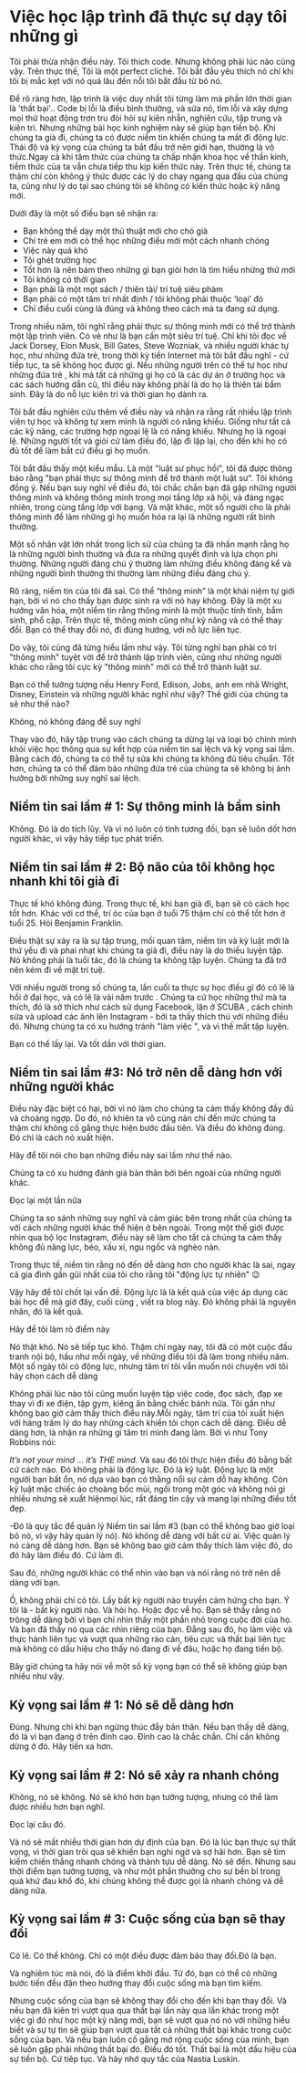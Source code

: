 # Việc học lập trình đã thực sự dạy tôi những gì

Tôi phải thừa nhận điều này. Tôi thích code. Nhưng không phải lúc nào cũng vậy. Trên thực thế, Tôi là một perfect cliché. Tôi bắt đầu yêu thích nó chỉ khi tôi bị mắc kẹt với nó quá lâu đến nỗi tôi bắt đầu từ bỏ nó.

Để rõ ràng hơn, lập trình là việc duy nhất tôi từng làm mà phần lớn thời gian là 'thất bại'.. Code bị lỗi là điều bình thường, và sửa nó, tìm lỗi và xây dựng mọi thứ hoạt động trơn tru đòi hỏi sự kiên nhẫn, nghiên cứu, tập trung và kiên trì. Nhưng những bài học kinh nghiệm này sẽ giúp bạn tiến bộ.
Khi chúng ta già đi, chúng ta có được niềm tin khiến chúng ta mất đi động lực.  Thái độ và kỳ vọng của chúng ta bắt đầu trở nên giới hạn, thường là vô thức.Ngay cả khi tâm thức của chúng ta chấp nhận khoa học về thần kinh, tiềm thức của ta vẫn chưa tiếp thu kịp kiến thức này. Trên thực tế, chúng ta thậm chí còn không ý thức được các lý do chạy ngang qua đầu của chúng ta, cũng như lý do tại sao chúng tôi sẽ không có kiến thức hoặc kỹ năng mới.

Dưới đây là một số điều bạn sẽ nhận ra:

- Bạn không thể dạy một thủ thuật mới cho chó già
- Chỉ trẻ em mới có thể học những điều mới một cách nhanh chóng
- Việc này quá khó
- Tôi ghét trường học
- Tốt hơn là nên bám theo những gì bạn giỏi hơn là tìm hiểu những thứ mới
- Tôi không có thời gian
- Bạn phải là một mọt sách / thiên tài/ trí tuệ siêu phàm
- Bạn phải có một tâm trí nhất định / tôi không phải thuộc ‘loại’ đó
- Chỉ điều cuối cùng là đúng và không theo cách mà ta đang sử dụng.

Trong nhiều năm, tôi nghĩ rằng phải thực sự thông minh mới có thể trở thành một lập trình viên. Có vẻ như là bạn cần một siêu trí tuệ. Chỉ khi tôi đọc về Jack Dorsey, Elon Musk, Bill Gates, Steve Wozniak, và nhiều người khác tự học, như những đứa trẻ, trong thời kỳ tiền Internet mà tôi bắt đầu nghĩ - cứ tiếp tục, ta sẽ không học được gì. Nếu những người trên có thể tự học như những đứa trẻ , khi mà tất cả những gì họ có là các dự án ở trường học và các sách hướng dẫn cũ, thì điều này không phải là do họ là thiên tài bẩm sinh. Đây là do nỗ lực kiên trì và thời gian họ dành ra.

Tôi bắt đầu nghiên cứu thêm về điều này và nhận ra rằng rất nhiều lập trình viên tự học và không tự xem mình là người có năng khiếu. Giống như tất cả các kỹ năng, các trường hợp ngoại lệ là có năng khiếu. Nhưng họ là ngoại lệ. Những người tốt và giỏi cứ làm điều đó, lặp đi lặp lại, cho đến khi họ có đủ tốt để làm bất cứ điều gì họ muốn.

Tôi bắt đầu thấy một kiểu mẫu. Là một "luật sư phục hồi", tôi đã được thông báo rằng "bạn phải thực sự thông minh để trở thành một luật sư". Tôi không đồng ý. Nếu bạn suy nghĩ về điều đó, tôi chắc chắn bạn đã gặp những người thông minh và không thông minh trong mọi tầng lớp xã hội, và đáng ngạc nhiên, trong cùng tầng lớp với bạng. Và mặt khác, một số người cho là phải thông minh để làm những gì họ muốn hóa ra lại là những người rất bình thường.

Một số nhân vật lớn nhất trong lịch sử của chúng ta đã nhấn mạnh rằng họ là những người bình thường và đưa ra những quyết định và lựa chọn phi thường. Những người đáng chú ý thường làm những điều không đáng kể và những người bình thường thì thường làm những điều đáng chú ý.

Rõ ràng, niềm tin của tôi đã sai. Có thể “thông minh” là một khái niệm tự giới hạn, bởi vì nó cho thấy bạn được sinh ra với nó hay không. Đây là một xu hướng văn hóa, một niềm tin rằng thông minh là một thuộc tính tĩnh, bẩm sinh, phổ cập. Trên thực tế, thông minh cũng như kỹ năng và có thể thay đổi. Bạn có thể thay đổi nó, đi đúng hướng, với nỗ lực liên tục.

Do vậy, tôi cũng đã từng hiểu lầm như vậy. Tôi từng nghĩ bạn phải có trí "thông minh" tuyệt vời để trở thành lập trình viên, cũng như những người khác cho rằng tôi cực kỳ "thông minh" mới có thể trở thành luật sư.

Bạn có thể tưởng tượng nếu Henry Ford, Edison, Jobs, anh em nhà Wright, Disney, Einstein và những người khác nghĩ như vậy? Thế giới của chúng ta sẽ như thế nào?

Không, nó không đáng để suy nghĩ

Thay vào đó, hãy tập trung vào cách chúng ta dừng lại và loại bỏ chính mình khỏi việc học thông qua sự kết hợp của niềm tin sai lệch và kỳ vọng sai lầm. Bằng cách đó, chúng ta có thể tự sửa khi chúng ta không đủ tiêu chuẩn. Tốt hơn, chúng ta có thể đảm bảo những đứa trẻ của chúng ta sẽ không bị ảnh hưởng bởi những suy nghĩ sai lệch.
## Niềm tin sai lầm # 1: Sự thông minh là bẩm sinh
Không. Đó là do tích lũy. Và vì nó luôn có tính tương đối, bạn sẽ luôn dốt hơn người khác, vì vậy hãy tiếp tục phát triển.

## Niềm tin sai lầm # 2: Bộ não của tôi không học nhanh khi tôi già đi
Thực tế khó không đúng. Trong thực tế, khi bạn già đi, bạn sẽ có cách học tốt hơn. Khác với cơ thể, trí óc của bạn ở tuổi 75 thậm chí có thể tốt hơn ở tuổi 25. Hỏi Benjamin Franklin.

Điều thật sự xảy ra là sự tập trung, mối quan tâm, niềm tin và kỷ luật mới là thứ yếu đi và phai nhạt khi chúng ta già đi, điều này là do thiếu luyện tập. Nó không phải là tuổi tác, đó là chúng ta không tập luyện. Chúng ta đã trở nên kém đi về mặt trí tuệ.

Với nhiều người trong số chúng ta, lần cuối ta thực sự học điều gì đó có lẽ là hồi ở đại học, và có lẽ là vài năm trước . Chúng ta cứ học những thứ mà ta thích, đó là sở thích như cách sử dụng Facebook, lặn ở SCUBA  , cách chỉnh sửa và upload các ảnh lên Instagram - bởi ta thấy thích thú với những điều đó. Nhưng chúng ta có xu hướng tránh "làm việc ", và vì thế mất tập luyện.

Bạn có thể lấy lại. Và tốt dần với thời gian.

## Niềm tin sai lầm #3: Nó trở nên dễ dàng hơn với những người khác
Điều này đặc biệt có hại, bởi vì nó làm cho chúng ta cảm thấy không đầy đủ và choáng ngợp. Do đó, nó khiên ta vô cùng nản chí đến mức chúng ta thậm chí không cố gắng thực hiện bước đầu tiên. Và điều đó không đúng. Đó chỉ là cách nó xuất hiện.

Hãy để tôi nói cho bạn những điều này sai lầm như thế nào.

Chúng ta có xu hướng đánh giá bản thân bởi bên ngoài của những người khác.

Đọc lại một lần nữa

Chúng ta so sánh những suy nghĩ và cảm giác bên trong nhất của chúng ta với cách những người khác thể hiện ở bên ngoài. Trong một thế giới được nhìn qua bộ lọc Instagram, điều này sẽ làm cho tất cả chúng ta cảm thấy không đủ năng lực, béo, xấu xí, ngu ngốc và nghèo nàn.

Trong thực tế, niềm tin rằng nó đến dễ dàng hơn cho người khác là sai, ngay cả gia đình gần gũi nhất của tôi cho rằng tôi "động lực tự nhiên" 😉

Vậy hãy để tôi chốt lại vấn đề. Động lực là là kết quả của việc áp dụng các bài học để mà giờ đây, cuối cùng , viết ra blog này. Đó không phải là nguyên nhân, đó là kết quả.

Hãy để tôi làm rõ điểm này

Nó thật khó. Nó sẽ tiếp tục khó. Thậm chí ngày nay, tôi đã có một cuộc đấu tranh nội bộ, hầu như mỗi ngày, về những điều tôi đã làm trong nhiều năm. Một số ngày tôi có động lực, nhưng tâm trí tôi vẫn muốn nói chuyện với tôi hãy chọn cách dễ dàng

Không phải lúc nào tôi cũng muốn luyện tập việc code, đọc sách, đạp xe thay vì đi xe điện, tập gym, kiêng ăn bằng chiếc bánh nữa. Tôi gần như không bao giờ cảm thấy thích điều này.Mỗi ngày, tâm trí của tôi xuất hiện với hàng trăm lý do hay những cách khiến tôi chọn cách dễ dàng. Điều dễ dàng hơn, là nhận ra những gì tâm trí mình đang làm. Bởi vì như Tony Robbins nói:

*It’s not your mind … it’s THE mind.*
Và sau đó tôi thực hiện điều đó bằng bất cứ cách nào. Đó không phải là động lực. Đó là kỷ luật.  Động lực là một người bạn bất ổn, nó dựa vào bạn có thằng nổi sự cám dỗ hay không. Còn kỷ luật mặc chiếc áo choàng bốc mùi, ngồi trong một góc và không nói gì nhiều nhưng sẽ xuất hiệnmọi lúc, rất đáng tin cậy và mang lại những điều tốt đẹp.

-Đó là quy tắc để quản lý Niềm tin sai lầm #3 (bạn có thể không bao giờ loại bỏ nó, vì vậy hãy quản lý nó). Nó không dễ dàng với bất cứ ai. Việc quản lý nó càng dễ dàng hơn. Bạn sẽ không bao giờ cảm thấy thích làm việc đó, do đó hãy làm điều đó. Cứ làm đi.

Sau đó, những người khác có thể nhìn vào bạn và nói rằng nó trở nên dễ dàng với bạn.

Ồ, không phải chỉ có tôi. Lấy bất kỳ người nào truyền cảm hứng cho bạn. Ý tôi là - bất kỳ người nào. Và hỏi họ. Hoặc đọc về họ. Bạn sẽ thấy rằng nó trông dễ dàng bởi vì bạn chỉ nhìn thấy một phần nhỏ trong cuộc đời của họ. Và bạn đã thấy nó qua các nhìn riêng của bạn. Đằng sau đó, họ làm việc và thực hành liên tục và vượt qua những rào cản, tiêu cực và thất bại liên tục mà không có dấu hiệu cho thấy nó đang đi về đâu, hoặc họ đang tiến bộ.

Bây giờ chúng ta hãy nói về một số kỳ vọng bạn có thể sẽ không giúp bạn nhiều như vậy.

## Kỳ vọng sai lầm # 1: Nó sẽ dễ dàng hơn
Đúng. Nhưng chỉ khi bạn ngừng thúc đẩy bản thân. Nếu bạn thấy dễ dàng, đó là vì bạn đang ở trên đỉnh cao. Đỉnh cao là chắc chắn. Chỉ cần không dừng ở đó. Hãy tiến xa hơn.

## Kỳ vọng sai lầm # 2: Nó sẽ xảy ra nhanh chóng
Không, nó sẽ không. Nó sẽ khó hơn bạn tưởng tượng, nhưng có thể làm được nhiều hơn bạn nghĩ.

Đọc lại câu đó.

Và nó sẽ mất nhiều thời gian hơn dự định của bạn. Đó là lúc bạn thực sự thất vọng, vì thời gian trôi qua sẽ khiến bạn nghi ngờ và sợ hãi hơn. Bạn sẽ tìm kiếm chiến thắng nhanh chóng và thành tựu dễ dàng. Nó sẽ đến. Nhưng sau thời điểm bạn tưởng tượng, và như một phần thưởng cho sự bền bỉ trong quá khứ đau khổ đó, khi chúng không thể được gọi là nhanh chóng và dễ dàng nữa.

## Kỳ vọng sai lầm # 3: Cuộc sống của bạn sẽ thay đổi
Có lẽ. Có thể không. Chỉ có một điều được đảm bảo thay đổi.Đó là bạn.

Và nghiêm túc mà nói, đó là điểm khởi đầu. Từ đó, bạn có thể có những bước tiến đều đặn theo hướng thay đổi cuộc sống mà bạn tìm kiếm.

Nhưng cuộc sống của bạn sẽ không thay đổi cho đến khi bạn thay đổi. Và nếu bạn đã kiên trì vượt qua qua thất bại lần này qua lần khác trong một việc gì đó như học một kỹ năng mới, bạn sẽ vượt qua nó nó với những hiểu biết và sự tự tin sẽ giúp bạn vượt qua tất cả những thất bại khác trong cuộc sống của bạn. Và nếu bạn luôn cố gắng mở rộng cuộc sống của mình, bạn sẽ luôn gặp phải những thất bại đó. Điều đó tốt. Thất bại là một dấu hiệu của sự tiến bộ. Cứ tiêp tục. Và hãy nhớ quy tắc của Nastia Luskin.
